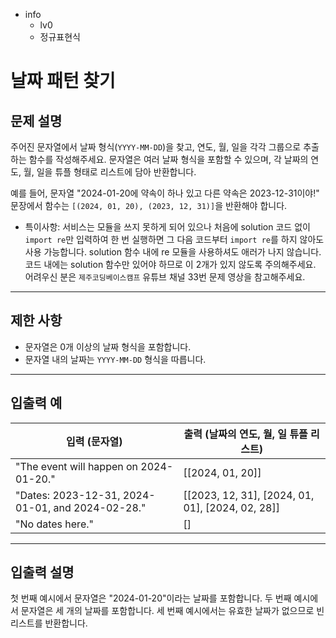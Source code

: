 - info
    - lv0
    - 정규표현식

# 날짜 패턴 찾기
## 문제 설명
주어진 문자열에서 날짜 형식(`YYYY-MM-DD`)을 찾고, 연도, 월, 일을 각각 그룹으로 추출하는 함수를 작성해주세요. 문자열은 여러 날짜 형식을 포함할 수 있으며, 각 날짜의 연도, 월, 일을 튜플 형태로 리스트에 담아 반환합니다.

예를 들어, 문자열 "2024-01-20에 약속이 하나 있고 다른 약속은 2023-12-31이야!" 문장에서 함수는 `[(2024, 01, 20), (2023, 12, 31)]`을 반환해야 합니다.

- 특이사항: 서비스는 모듈을 쓰지 못하게 되어 있으나 처음에 solution 코드 없이 `import re`만 입력하여 한 번 실행하면 그 다음 코드부터 `import re`를 하지 않아도 사용 가능합니다. solution 함수 내에 re 모듈을 사용하셔도 애러가 나지 않습니다. 코드 내에는 solution 함수만 있어야 하므로 이 2개가 있지 않도록 주의해주세요. 어려우신 분은 `제주코딩베이스캠프` 유튜브 채널 33번 문제 영상을 참고해주세요.

---

## 제한 사항

- 문자열은 0개 이상의 날짜 형식을 포함합니다.
- 문자열 내의 날짜는 `YYYY-MM-DD` 형식을 따릅니다.

---

## 입출력 예

|   입력 (문자열)                                           | 출력 (날짜의 연도, 월, 일 튜플 리스트)       |
| --------------------------------------------------------- | ------------------------------------------- |
| "The event will happen on 2024-01-20."                    | [[2024, 01, 20]]                            |
| "Dates: 2023-12-31, 2024-01-01, and 2024-02-28."          | [[2023, 12, 31], [2024, 01, 01], [2024, 02, 28]] |
| "No dates here."                                          | []                                          |

---

## 입출력 설명
첫 번째 예시에서 문자열은 "2024-01-20"이라는 날짜를 포함합니다. 두 번째 예시에서 문자열은 세 개의 날짜를 포함합니다. 세 번째 예시에서는 유효한 날짜가 없으므로 빈 리스트를 반환합니다.